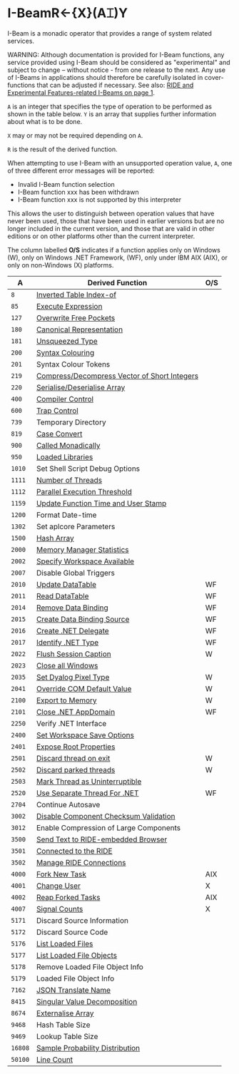 




<h1 class="heading"><span class="name">I-Beam</span><span class="command">R←{X}(A⌶)Y</span></h1>

I-Beam is a monadic operator that provides a range of system related services.


WARNING: Although documentation is provided for I-Beam functions, any service provided using I-Beam should be considered as "experimental" and subject to change – without notice - from one release to the next. Any use of I-Beams in applications should therefore be carefully isolated in cover-functions that can be adjusted if necessary. See also: [RIDE and Experimental Features-related I-Beams on page 1](a-z/supplementary-i-beam-functions.md).



`A` is an integer that specifies the type of operation to be performed  as shown in the table below. `Y` is an array that supplies further information about what is to be done.


`X` may or may not be required depending on `A`.


`R` is the result of the derived function.


When attempting to use  I-Beam with an unsupported operation value, `A`, one of three different error messages will be reported:

- Invalid I-Beam function selection
- I-Beam function xxx has been withdrawn
- I-Beam function xxx is not supported by this interpreter

This allows the user to distinguish between operation values that have never been used, those that have been used in earlier versions but are no longer included in the current version, and those
that are valid in other editions or on other platforms other than the current interpreter.



The column labelled **O/S** indicates if a function applies only on Windows (W), only on Windows .NET Framework, (WF), only under IBM AIX (AIX), or only on non-Windows (X) platforms.

| A | Derived Function | O/S |
| --- | --- | ---  |
| `8` | [Inverted Table Index-of](a-z/inverted-table-index-of.md) |  |
| `85` | [Execute Expression](a-z/execute-expression.md) |  |
| `127` | [Overwrite Free Pockets](a-z/overwrite-free-pockets.md) |  |
| `180` | [Canonical Representation](a-z/canonical-representation.md) |  |
| `181` | [Unsqueezed Type](a-z/unsqueezed-type.md) |  |
| `200` | [Syntax Colouring](a-z/syntax-colouring.md) |  |
| `201` | Syntax Colour Tokens |  |
| `219` | [Compress/Decompress Vector of Short Integers](a-z/compress-vector-of-short-integers.md) |  |
| `220` | [Serialise/Deserialise Array](a-z/serialise-array.md) |  |
| `400` | [Compiler Control](a-z/compiler-control.md) |  |
| `600` | [Trap Control](a-z/trap-control.md) |  |
| `739` | Temporary Directory |  |
| `819` | [Case Convert](a-z/case-convert.md) |  |
| `900` | [Called Monadically](a-z/called-monadically.md) |  |
| `950` | [Loaded Libraries](a-z/loaded-libraries.md) |  |
| `1010` | Set Shell Script Debug Options |  |
| `1111` | [Number of Threads](a-z/number-of-threads.md) |  |
| `1112` | [Parallel Execution Threshold](a-z/parallel-execution-threshold.md) |  |
| `1159` | [Update Function Time and User Stamp](a-z/update-function-timestamp.md) |  |
| `1200` | Format Date-time |  |
| `1302` | Set aplcore Parameters |  |
| `1500` | [Hash Array](a-z/hash-array.md) |  |
| `2000` | [Memory Manager Statistics](a-z/memory-manager-statistics.md) |  |
| `2002` | [Specify Workspace Available](a-z/specify-workspace-available.md) |  |
| `2007` | Disable Global Triggers |  |
| `2010` | [Update DataTable](a-z/update-datatable.md) | WF |
| `2011` | [Read DataTable](a-z/read-datatable.md) | WF |
| `2014` | [Remove Data Binding](a-z/remove-data-binding.md) | WF |
| `2015` | [Create Data Binding Source](a-z/create-data-binding-source.md) | WF |
| `2016` | [Create .NET Delegate](a-z/create-net-delegate.md) | WF |
| `2017` | [Identify .NET Type](a-z/identify-net-type.md) | WF |
| `2022` | [Flush Session Caption](a-z/flush-session-caption.md) | W |
| `2023` | [Close all Windows](a-z/close-all-windows.md) |  |
| `2035` | [Set Dyalog Pixel Type](a-z/set-dyalog-pixel-type.md) | W |
| `2041` | [Override COM Default Value](a-z/override-com-default-value.md) | W |
| `2100` | [Export to Memory](a-z/export-to-memory.md) | W |
| `2101` | [Close .NET AppDomain](a-z/close-net-appdomain.md) | WF |
| `2250` | Verify .NET Interface |  |
| `2400` | [Set Workspace Save Options](a-z/set-workspace-save-options.md) |  |
| `2401` | [Expose Root Properties](a-z/expose-root-properties.md) |  |
| `2501` | [Discard thread on exit](a-z/discard-thread-on-exit.md) | W |
| `2502` | [Discard parked threads](a-z/discard-parked-threads.md) | W |
| `2503` | [Mark Thread as Uninterruptible](a-z/mark-thread-as-uninterruptible.md) |  |
| `2520` | [Use Separate Thread For .NET](a-z/use-separate-thread-for-net.md) | WF |
| `2704` | Continue Autosave |  |
| `3002` | [Disable Component Checksum Validation](a-z/disable-component-checksum-validation.md) |  |
| `3012` | Enable Compression of Large Components |  |
| `3500` | [Send Text to RIDE-embedded Browser](a-z/send-text-to-ride-embedded-browser.md) |  |
| `3501` | [Connected to the RIDE](a-z/connected-to-the-ride.md) |  |
| `3502` | [Manage RIDE Connections](a-z/manage-ride-connections.md) |  |
| `4000` | [Fork New Task](a-z/fork-new-task.md) | AIX |
| `4001` | [Change User](a-z/change-user.md) | X |
| `4002` | [Reap Forked Tasks](a-z/reap-forked-tasks.md) | AIX |
| `4007` | [Signal Counts](a-z/signal-counts.md) | X |
| `5171` | Discard Source Information |  |
| `5172` | Discard Source Code |  |
| `5176` | [List Loaded Files](a-z/list-loaded-files.md) |  |
| `5177` | [List Loaded File Objects](a-z/list-loaded-file-objects.md) |  |
| `5178` | Remove Loaded File Object Info |  |
| `5179` | Loaded File Object Info |  |
| `7162` | [JSON Translate Name](a-z/json-translate-name.md) |  |
| `8415` | [Singular Value Decomposition](a-z/singular-value-decomposition.md) |  |
| `8674` | [Externalise Array](a-z/externalise-array.md) |  |
| `9468` | Hash Table Size |  |
| `9469` | Lookup Table Size |  |
| `16808` | [Sample Probability Distribution](a-z/sample-probability-distribution.md) |  |
| `50100` | [Line Count](a-z/line-count.md) |  |



